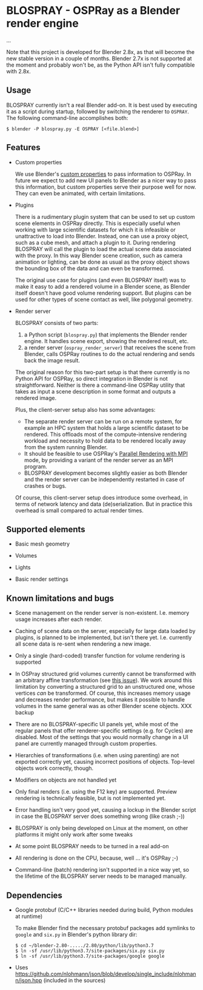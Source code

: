 # BLOSPRAY - OSPRay as a Blender render engine

...

Note that this project is developed for Blender 2.8x, as that
will become the new stable version in a couple of months.
Blender 2.7x is not supported at the moment and probably won't be,
as the Python API isn't fully compatible with 2.8x.

## Usage

BLOSPRAY currently isn't a real Blender add-on. It is best used by executing it as a script during startup, followed by switching the renderer to `OSPRAY`. The following command-line accomplishes both:

```
$ blender -P blospray.py -E OSPRAY [<file.blend>]
```

## Features

* Custom properties

  We use Blender's [custom properties](https://docs.blender.org/manual/en/dev/data_system/custom_properties.html)
  to pass information to OSPRay. In future we expect to add new
  UI panels to Blender as a nicer way to pass this information, but custom properties serve their purpose well for now. They can even be animated, with certain limitations.

* Plugins

  There is a rudimentary plugin system that can be used to set up
  custom scene elements in OSPRay directly. This is especially useful when working with large scientific datasets for which it is infeasible or unattractive to load into Blender. Instead, one can use a proxy object, such as a cube mesh, and attach a plugin to it. During rendering BLOSPRAY will call the plugin to load the actual scene data associated with the proxy. In this way Blender scene creation, such as camera animation or lighting, can be done as usual as the proxy object shows the bounding box of the data and can even be transformed.

  The original use case for plugins (and even BLOSPRAY itself) was
  to make it easy to add a rendered volume in a Blender scene, as Blender
  itself doesn't have good volume rendering support. But plugins can be used for other types of scene contact as well, like polygonal geometry.

* Render server

  BLOSPRAY consists of two parts:

  1. a Python script (`blospray.py`) that implements the Blender render engine. It handles scene export, showing the rendered result, etc.
  2. a render server (`ospray_render_server`) that receives the scene from Blender, calls OSPRay routines to do the actual rendering and sends back the image result.

  The original reason for this two-part setup is that there currently is no Python API for OSPRay, so direct integration in Blender is not straightforward. Neither is there a command-line OSPRay utility that takes as input a scene description in some format and outputs a rendered image.

  Plus, the client-server setup also has some advantages:

  - The separate render server can be run on a remote system, for example an HPC system that holds a large scientific dataset to be rendered. This offloads most of the compute-intensive rendering workload and necessity to hold data to be rendered locally away from the system running Blender.
  - It should be feasible to use OSPRay's [Parallel Rendering with MPI](http://www.ospray.org/documentation.html#parallel-rendering-with-mpi) mode, by providing a variant of the render server as an MPI program.
  - BLOSPRAY development becomes slightly easier as both Blender and the render server can be independently restarted in case of crashes or bugs.

  Of course, this client-server setup does introduce some overhead, in terms of network latency and data (de)serialization. But in practice this overhead is small compared to actual render times.

## Supported elements

* Basic mesh geometry

* Volumes

* Lights

* Basic render settings


## Known limitations and bugs

* Scene management on the render server is non-existent. I.e. memory usage increases after each render.  

* Caching of scene data on the server, especially for large data loaded by plugins, is planned to be implemented, but isn't there yet. I.e. currently all scene data is re-sent when rendering a new image.

* Only a single (hard-coded) transfer function for volume rendering is supported

* In OSPray structured grid volumes currently cannot be transformed with an arbitrary affine transformation (see [this issue](https://github.com/ospray/ospray/issues/159)). We work around this limitation by converting a structured grid to an unstructured one, whose vertices *can* be transformed. Of course, this increases memory usage and decreases render performance, but makes it possible to handle volumes in the same general was as other Blender scene objects. XXX backup

* There are no BLOSPRAY-specific UI panels yet, while most of the regular panels that offer renderer-specific settings (e.g. for Cycles) are disabled. Most of the settings that you would normally change in a UI panel are currently managed through custom properties.

* Hierarchies of transformations (i.e. when using parenting) are not
exported correctly yet, causing incorrect positions of objects. Top-level objects work correctly, though.

* Modifiers on objects are not handled yet

* Only final renders (i.e. using the F12 key) are supported. Preview rendering is technically feasible, but is not implemented yet.

* Error handling isn't very good yet, causing a lockup in the Blender script in case the BLOSPRAY server does something wrong (like crash ;-))

* BLOSPRAY is only being developed on Linux at the moment, on other platforms it might only work after some tweaks

* At some point BLOSPRAY needs to be turned in a real add-on

* All rendering is done on the CPU, because, well ... it's OSPRay ;-)

* Command-line (batch) rendering isn't supported in a nice way yet, so the lifetime of the BLOSPRAY server needs to be managed manually.

## Dependencies

* Google protobuf (C/C++ libraries needed during build, Python modules at runtime)

  To make Blender find the necessary protobuf packages add symlinks to
  `google` and `six.py` in Blender's python library dir:

  ```
  $ cd ~/blender-2.80-...../2.80/python/lib/python3.7
  $ ln -sf /usr/lib/python3.7/site-packages/six.py six.py
  $ ln -sf /usr/lib/python3.7/site-packages/google google
  ```
* Uses https://github.com/nlohmann/json/blob/develop/single_include/nlohmann/json.hpp
  (included in the sources)
